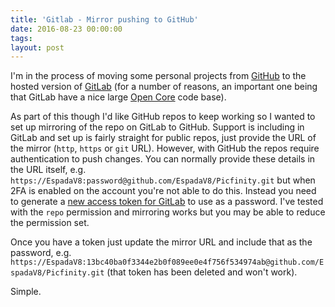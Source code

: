 ```yaml
---
title: 'Gitlab - Mirror pushing to GitHub'
date: 2016-08-23 00:00:00 
tags: 
layout: post
---
```

I'm in the process of moving some personal projects from [GitHub](https://github.com) to the hosted version of [GitLab](https://gitlab.com) (for a number of reasons, an important one being that GitLab have a nice large [Open Core](https://en.wikipedia.org/wiki/Open_core) code base).

As part of this though I'd like GitHub repos to keep working so I wanted to set up mirroring of the repo on GitLab to GitHub. Support is including in GitLab and set up is fairly straight for public repos, just provide the URL of the mirror (`http`, `https` or `git` URL). However, with GitHub the repos require authentication to push changes. You can normally provide these details in the URL itself, e.g. `https://EspadaV8:password@github.com/EspadaV8/Picfinity.git` but when 2FA is enabled on the account you're not able to do this. Instead you need to generate a [new access token for GitLab](https://github.com/settings/tokens/new?scopes=repo&description=GitLab+mirror) to use as a password. I've tested with the `repo` permission and mirroring works but you may be able to reduce the permission set.

Once you have a token just update the mirror URL and include that as the password, e.g. `https://EspadaV8:13bc40ba0f3344e2b0f089ee0e4f756f534974ab@github.com/EspadaV8/Picfinity.git` (that token has been deleted and won't work).

Simple.
